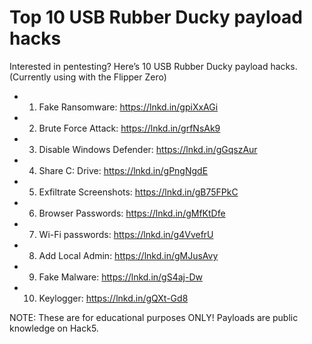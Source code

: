 # Top 10 USB Rubber Ducky payload hacks


Interested in pentesting?
Here’s 10 USB Rubber Ducky payload hacks.
(Currently using with the Flipper Zero)

- 1. Fake Ransomware: https://lnkd.in/gpiXxAGi
- 2. Brute Force Attack: https://lnkd.in/grfNsAk9
- 3. Disable Windows Defender:  https://lnkd.in/gGqszAur
- 4. Share C: Drive: https://lnkd.in/gPngNgdE
- 5. Exfiltrate Screenshots: https://lnkd.in/gB75FPkC
- 6. Browser Passwords: https://lnkd.in/gMfKtDfe
- 7. Wi-Fi passwords: https://lnkd.in/g4VvefrU
- 8. Add Local Admin: https://lnkd.in/gMJusAvy
- 9. Fake Malware: https://lnkd.in/gS4aj-Dw
- 10. Keylogger: https://lnkd.in/gQXt-Gd8

NOTE: These are for educational purposes ONLY! Payloads are public knowledge on Hack5.
